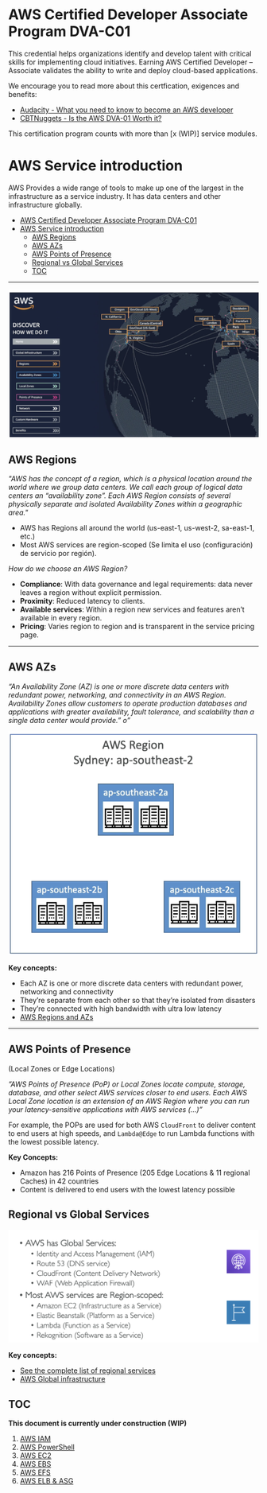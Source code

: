 # AWS Certified Developer Associate Program DVA-C01

This credential helps organizations identify and develop talent with critical skills for implementing cloud initiatives. Earning AWS Certified Developer – Associate validates the ability to write and deploy cloud-based applications.

We encourage you to read more about this certfication, exigences and benefits:

- [Audacity - What you need to know to become an AWS developer](https://www.udacity.com/blog/2020/09/what-you-need-to-know-to-become-an-aws-developer.html)
- [CBTNuggets - Is the AWS DVA-01 Worth it?](https://www.cbtnuggets.com/blog/certifications/cloud/is-the-aws-developer-associate-worth-it)

This certification program counts with more than [x (WIP)] service modules.

# AWS Service introduction

AWS Provides a wide range of tools to make up one of the largest in the infrastructure as a service industry. It has data centers and other infrastructure globally.

- [AWS Certified Developer Associate Program DVA-C01](#aws-certified-developer-associate-program-dva-c01)
- [AWS Service introduction](#aws-service-introduction)
  - [AWS Regions](#aws-regions)
  - [AWS AZs](#aws-azs)
  - [AWS Points of Presence](#aws-points-of-presence)
  - [Regional vs Global Services](#regional-vs-global-services)
  - [TOC](#toc)

---

![AWS Global Picture](./assets/img/aws_head.png "Title")

## AWS Regions

_"AWS has the concept of a region, which is a physical location around the world where we group data centers. We call each group of logical data centers an “availability zone”. Each AWS Region consists of several physically separate and isolated Availability Zones within a geographic area."_

- AWS has Regions all around the world (us-east-1, us-west-2, sa-east-1, etc.)
- Most AWS services are region-scoped (Se limita el uso (configuración) de servicio por región).

_How do we choose an AWS Region?_

- **Compliance**: With data governance and legal requirements: data never leaves a region without explicit permission.
- **Proximity**: Reduced latency to clients.
- **Available services**: Within a region new services and features aren’t available in every region.
- **Pricing**: Varies region to region and is transparent in the service pricing page.

---

## AWS AZs

_“An Availability Zone (AZ) is one or more discrete data centers with redundant power, networking, and connectivity in an AWS Region. Availability Zones allow customers to operate production databases and applications with greater availability, fault tolerance, and scalability than a single data center would provide.”
o”_

![Sydney Datacenter's Availability Zones Diagram](./assets/img/aws_az_concept.png)

**Key concepts:**

- Each AZ is one or more discrete data centers with redundant power, networking and connectivity
- They’re separate from each other so that they’re isolated from disasters
- They’re connected with high bandwidth with ultra low latency
- [AWS Regions and AZs](https://aws.amazon.com/about-aws/global-infrastructure/regions_az/?p=ngi&loc=2)

---

## AWS Points of Presence

(Local Zones or Edge Locations)

_”AWS Points of Presence (PoP) or Local Zones locate compute, storage, database, and other select AWS services closer to end users. Each AWS Local Zone location is an extension of an AWS Region where you can run your latency-sensitive applications with AWS services (…)”_

For example, the POPs are used for both AWS `CloudFront` to deliver content to end users at high speeds, and `Lambda@Edge` to run Lambda functions with the lowest possible latency.

**Key Concepts:**

- Amazon has 216 Points of Presence (205 Edge Locations & 11 regional Caches) in 42 countries
- Content is delivered to end users with the lowest latency possible

## Regional vs Global Services

![](assets/img/aws_regional_vs_global.png)

**Key concepts:**

- [See the complete list of regional services](https://aws.amazon.com/en/about-aws/global-infrastructure/regional-product-services/)
- [AWS Global infrastructure](https://aws.amazon.com/en/about-aws/global-infrastructure/)

## TOC

**This document is currently under construction (WIP)**

1. [AWS IAM](security/aws-iam.md)
2. [AWS PowerShell](security/powershell.md)
3. [AWS EC2](computing/aws-ec2.md)
4. [AWS EBS](storage/aws-ebs.md)
5. [AWS EFS](storage/aws-efs.md)
6. [AWS ELB & ASG](networking/aws-elb-asg.md)
